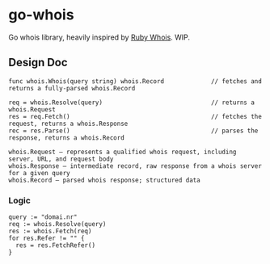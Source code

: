 # go-whois

Go whois library, heavily inspired by [Ruby Whois](https://github.com/weppos/whois). WIP.

## Design Doc

```
func whois.Whois(query string) whois.Record             // fetches and returns a fully-parsed whois.Record

req = whois.Resolve(query)                              // returns a whois.Request
res = req.Fetch()                                       // fetches the request, returns a whois.Response
rec = res.Parse()                                       // parses the response, returns a whois.Record

whois.Request — represents a qualified whois request, including server, URL, and request body
whois.Response — intermediate record, raw response from a whois server for a given query
whois.Record — parsed whois response; structured data
```

### Logic

```
query := "domai.nr"
req := whois.Resolve(query)
res := whois.Fetch(req)
for res.Refer != "" {
  res = res.FetchRefer()
}
```
